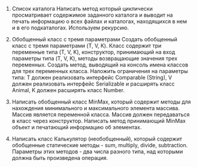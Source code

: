 1) Список каталога
   Написать метод который циклически просматривает содержимое заданного каталога и выводит на печать информацию
   о всех файлах и каталогах, находящихся в нем и в его подкаталогах.
   Используем рекурсию.

2) Обобщенный класс с тремя параметрами
   Создать обобщенный класс с тремя параметрами (T, V, K).
   Класс содержит три переменные типа (T, V, K), конструктор, принимающий на вход параметры типа (T, V, K),
   методы возвращающие значения трех переменных. Создать метод, выводящий на консоль имена классов для
   трех переменных класса.
   Наложить ограничения на параметры типа: T должен реализовать интерфейс Comparable (String),
   V должен реализовать интерфейс Serializable и расширять класс Animal, K должен расширять класс Number.

3) Написать обобщенный класс MinMax, который содержит методы для нахождения минимального и
   максимального элемента массива.
   Массив является переменной класса. Массив должен передаваться в класс через конструктор.
   Написать метод принимающий MinMax объект и печатающий информацию об элементах.

4) Написать класс Калькулятор (необобщенный), который содержит обобщенные статические методы - sum, multiply, divide,
   subtraction.
   Параметры этих методов - два числа разного типа, над которыми должна быть произведена операция.
